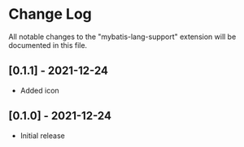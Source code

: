 # Change Log
All notable changes to the "mybatis-lang-support" extension will be documented in this file.

## [0.1.1] - 2021-12-24
- Added icon

## [0.1.0] - 2021-12-24
- Initial release